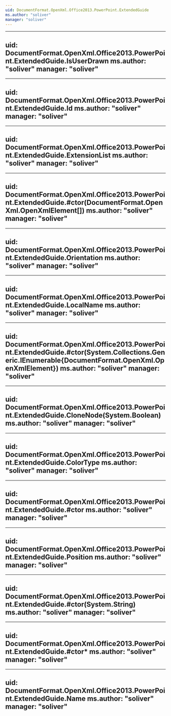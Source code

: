 ```yaml
---
uid: DocumentFormat.OpenXml.Office2013.PowerPoint.ExtendedGuide
ms.author: "soliver"
manager: "soliver"
---
```


---
uid: DocumentFormat.OpenXml.Office2013.PowerPoint.ExtendedGuide.IsUserDrawn
ms.author: "soliver"
manager: "soliver"
---

---
uid: DocumentFormat.OpenXml.Office2013.PowerPoint.ExtendedGuide.Id
ms.author: "soliver"
manager: "soliver"
---

---
uid: DocumentFormat.OpenXml.Office2013.PowerPoint.ExtendedGuide.ExtensionList
ms.author: "soliver"
manager: "soliver"
---

---
uid: DocumentFormat.OpenXml.Office2013.PowerPoint.ExtendedGuide.#ctor(DocumentFormat.OpenXml.OpenXmlElement[])
ms.author: "soliver"
manager: "soliver"
---

---
uid: DocumentFormat.OpenXml.Office2013.PowerPoint.ExtendedGuide.Orientation
ms.author: "soliver"
manager: "soliver"
---

---
uid: DocumentFormat.OpenXml.Office2013.PowerPoint.ExtendedGuide.LocalName
ms.author: "soliver"
manager: "soliver"
---

---
uid: DocumentFormat.OpenXml.Office2013.PowerPoint.ExtendedGuide.#ctor(System.Collections.Generic.IEnumerable{DocumentFormat.OpenXml.OpenXmlElement})
ms.author: "soliver"
manager: "soliver"
---

---
uid: DocumentFormat.OpenXml.Office2013.PowerPoint.ExtendedGuide.CloneNode(System.Boolean)
ms.author: "soliver"
manager: "soliver"
---

---
uid: DocumentFormat.OpenXml.Office2013.PowerPoint.ExtendedGuide.ColorType
ms.author: "soliver"
manager: "soliver"
---

---
uid: DocumentFormat.OpenXml.Office2013.PowerPoint.ExtendedGuide.#ctor
ms.author: "soliver"
manager: "soliver"
---

---
uid: DocumentFormat.OpenXml.Office2013.PowerPoint.ExtendedGuide.Position
ms.author: "soliver"
manager: "soliver"
---

---
uid: DocumentFormat.OpenXml.Office2013.PowerPoint.ExtendedGuide.#ctor(System.String)
ms.author: "soliver"
manager: "soliver"
---

---
uid: DocumentFormat.OpenXml.Office2013.PowerPoint.ExtendedGuide.#ctor*
ms.author: "soliver"
manager: "soliver"
---

---
uid: DocumentFormat.OpenXml.Office2013.PowerPoint.ExtendedGuide.Name
ms.author: "soliver"
manager: "soliver"
---
